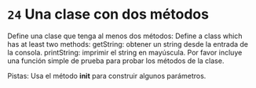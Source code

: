 # `24` Una clase con dos métodos

Define una clase que tenga al menos dos métodos:
Define a class which has at least two methods:
getString: obtener un string desde la entrada de la consola.
printString: imprimir el string en mayúscula.
Por favor incluye una función simple de prueba para probar los métodos de la clase.

Pistas:
Usa el método __init__ para construir algunos parámetros.